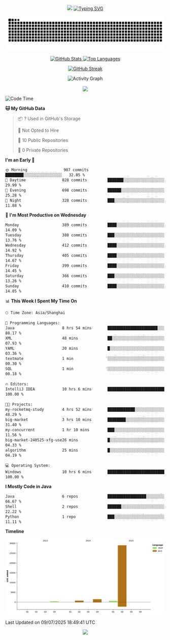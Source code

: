 <!-- -->

<p align="center">
<img src="https://capsule-render.vercel.app/api?type=waving&color=timeGradient&height=300&&section=header&text=HI%20THEME!&fontSize=90&fontAlign=50&fontAlignY=30&desc=I%20am%20AlfonsoKevin!&descAlign=50&descSize=30&descAlignY=60&animation=twinkling" />
    <a align="center" href="https://www.kaijavademo.top/"><img src="https://readme-typing-svg.demolab.com?font=Fira+Code&center=true&pause=1000&width=435&lines=Welcome+to+my+GitHub+profile+page!;%E6%AC%A2%E8%BF%8E%E6%9D%A5%E5%88%B0%E6%88%91%E7%9A%84GitHub%E4%B8%BB%E9%A1%B5%EF%BC%81" alt="Typing SVG" height=200 /> </a>
</p>
 <p align="center"><img src="https://raw.githubusercontent.com/AlfonsoKevin/AlfonsoKevin/output/github-contribution-grid-snake.svg"></p>

</p>


<p align="center" >
  <a href="https://github.com/AlfonsoKevin">  
    <img src="https://github-readme-stats.vercel.app/api/?username=AlfonsoKevin&layout=compact&border_radius=20" width="400"  alt="GitHub Stats" />
  </a>
  <a href="https://www.kaijavademo.top/">
    <img src="https://github-readme-stats.vercel.app/api/top-langs/?username=AlfonsoKevin&layout=compact&border_radius=20" width=400 alt="Top Languages"/>
  </a>
</p>


<p align="center">
    <a href="https://github.com/AlfonsoKevin">
    <img src="https://streak-stats.demolab.com?user=AlfonsoKevin&theme=transparent&hide_border=false%C2%A0%C2%A0%E5%81%87&short_numbers=false%C2%A0%C2%A0%E5%81%87&card_width=595&card_height=234" height="400"  alt="GitHub Streak" />
    </a>
</p>



<p align="center">
    <img width="800" src="https://github-readme-activity-graph.vercel.app/graph?username=AlfonsoKevin&theme=github-compact&hide_border=true&area=true&from=2024-06-01&to=2024-12-31&grid=false&custom_title=Activity%20Graph" alt="Activity Graph" title="Activity Graph" />
</p> 




<p align="center">
	<img align="center" src="https://skillicons.dev/icons?i=idea,java,mysql,redis,spring,rocket,html,css,js,react,linux,py,c,clion,docker,md,stackoverflow&theme=light" />    
</p>


<!--START_SECTION:waka-->
![Code Time](http://img.shields.io/badge/Code%20Time-141%20hrs%2016%20mins-blue)

**🐱 My GitHub Data** 

> 📦 ? Used in GitHub's Storage 
 > 
> 🚫 Not Opted to Hire
 > 
> 📜 10 Public Repositories 
 > 
> 🔑 0 Private Repositories 
 > 
**I'm an Early 🐤** 

```text
🌞 Morning                907 commits         ████████░░░░░░░░░░░░░░░░░   32.85 % 
🌆 Daytime                828 commits         ███████░░░░░░░░░░░░░░░░░░   29.99 % 
🌃 Evening                698 commits         ██████░░░░░░░░░░░░░░░░░░░   25.28 % 
🌙 Night                  328 commits         ███░░░░░░░░░░░░░░░░░░░░░░   11.88 % 
```
📅 **I'm Most Productive on Wednesday** 

```text
Monday                   389 commits         ████░░░░░░░░░░░░░░░░░░░░░   14.09 % 
Tuesday                  380 commits         ███░░░░░░░░░░░░░░░░░░░░░░   13.76 % 
Wednesday                412 commits         ████░░░░░░░░░░░░░░░░░░░░░   14.92 % 
Thursday                 405 commits         ████░░░░░░░░░░░░░░░░░░░░░   14.67 % 
Friday                   399 commits         ████░░░░░░░░░░░░░░░░░░░░░   14.45 % 
Saturday                 366 commits         ███░░░░░░░░░░░░░░░░░░░░░░   13.26 % 
Sunday                   410 commits         ████░░░░░░░░░░░░░░░░░░░░░   14.85 % 
```


📊 **This Week I Spent My Time On** 

```text
🕑︎ Time Zone: Asia/Shanghai

💬 Programming Languages: 
Java                     8 hrs 54 mins       ██████████████████████░░░   88.17 % 
XML                      48 mins             ██░░░░░░░░░░░░░░░░░░░░░░░   07.93 % 
YAML                     20 mins             █░░░░░░░░░░░░░░░░░░░░░░░░   03.36 % 
textmate                 1 min               ░░░░░░░░░░░░░░░░░░░░░░░░░   00.30 % 
SQL                      1 min               ░░░░░░░░░░░░░░░░░░░░░░░░░   00.18 % 

🔥 Editors: 
IntelliJ IDEA            10 hrs 6 mins       █████████████████████████   100.00 % 

🐱‍💻 Projects: 
my-rocketmq-study        4 hrs 52 mins       ████████████░░░░░░░░░░░░░   48.29 % 
big-market               3 hrs 10 mins       ████████░░░░░░░░░░░░░░░░░   31.40 % 
my-concurrent            1 hr 10 mins        ███░░░░░░░░░░░░░░░░░░░░░░   11.56 % 
big-market-240525-xfg-use26 mins             █░░░░░░░░░░░░░░░░░░░░░░░░   04.33 % 
algorithm                25 mins             █░░░░░░░░░░░░░░░░░░░░░░░░   04.19 % 

💻 Operating System: 
Windows                  10 hrs 6 mins       █████████████████████████   100.00 % 
```

**I Mostly Code in Java** 

```text
Java                     6 repos             █████████████████░░░░░░░░   66.67 % 
Shell                    2 repos             ██████░░░░░░░░░░░░░░░░░░░   22.22 % 
Python                   1 repo              ███░░░░░░░░░░░░░░░░░░░░░░   11.11 % 
```



**Timeline**

![Lines of Code chart](https://raw.githubusercontent.com/AlfonsoKevin/AlfonsoKevin/main/assets/bar_graph.png)


 Last Updated on 09/07/2025 18:49:41 UTC
<!--END_SECTION:waka-->

<p align="center">
    <a href="https://github.com/AlfonsoKevin"></a><img src="https://img.shields.io/badge/GitHub-grey?logo=github" />
</p>
